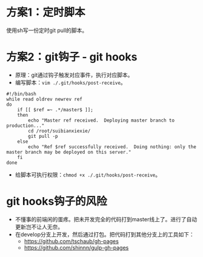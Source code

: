 # 方案1：定时脚本
使用sh写一份定时git pull的脚本。

# 方案2：git钩子 - git hooks
* 原理：git通过钩子触发对应事件，执行对应脚本。
* 编写脚本：```vim ./.git/hooks/post-receive```。
```
#!/bin/bash
while read oldrev newrev ref
do
    if [[ $ref =~ .*/master$ ]];
    then
        echo "Master ref received.  Deploying master branch to production..."
        cd /root/suibianxiexie/
        git pull -p
    else
        echo "Ref $ref successfully received.  Doing nothing: only the master branch may be deployed on this server."
    fi
done
```
* 给脚本可执行权限：```chmod +x ./.git/hooks/post-receive```。

# git hooks钩子的风险
* 不懂事的前端闲的蛋疼。把未开发完全的代码打到master线上了。进行了自动更新岂不让人无奈。
* 在develop分支上开发，然后通过打包。把代码打到其他分支上的工具如下：
    - https://github.com/tschaub/gh-pages
    - https://github.com/shinnn/gulp-gh-pages
